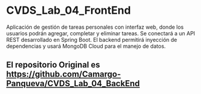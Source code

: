 # CVDS_Lab_04_FrontEnd
Aplicación de gestión de tareas personales con interfaz web, donde los usuarios podrán agregar, completar y eliminar tareas. Se conectará a un API REST desarrollado en Spring Boot. El backend permitirá inyección de dependencias y usará MongoDB Cloud para el manejo de datos.


## El repositorio Original es https://github.com/Camargo-Panqueva/CVDS_Lab_04_BackEnd
